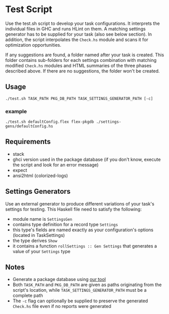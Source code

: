 # Test Script

Use the test.sh script to develop your task configurations.
It interprets the individual files in GHC and runs HLint on them.
A matching settings generator has to be supplied for your task (also see below section).
In addition, the script interpolates the `Check.hs` module and scans it for optimization opportunities.

If any suggestions are found, a folder named after your task is created.
This folder contains sub-folders for each settings combination with matching modified `Check.hs` modules and HTML summaries of the three phases described above.
If there are no suggestions, the folder won't be created.

## Usage

`./test.sh TASK_PATH PKG_DB_PATH TASK_SETTINGS_GENERATOR_PATH [-c]`

### example

`./test.sh defaultConfig.flex flex-pkgdb ./settings-gens/defaultConfig.hs`

## Requirements

- stack
- ghci version used in the package database (if you don't know, execute the script and look for an error message)
- expect
- ansi2html (colorized-logs)

## Settings Generators

Use an external generator to produce different variations of your task's settings for testing.
This Haskell file need to satisfy the following:

- module name is `SettingsGen`
- contains type definition for a record type `Settings`
- this type's fields are named exactly as your configuration's options (located in TaskSettings)
- the type derives `Show`
- it contains a function `rollSettings :: Gen Settings` that generates a value of your `Settings` type

## Notes

- Generate a package database using [our tool](https://github.com/fmidue/haskell-template-setup)
- Both `TASK_PATH` and `PKG_DB_PATH` are given as paths originating from the script's location, while `TASK_SETTINGS_GENERATOR_PATH` must be a complete path
- The `-c` flag can optionally be supplied to preserve the generated `Check.hs` file even if no reports were generated
